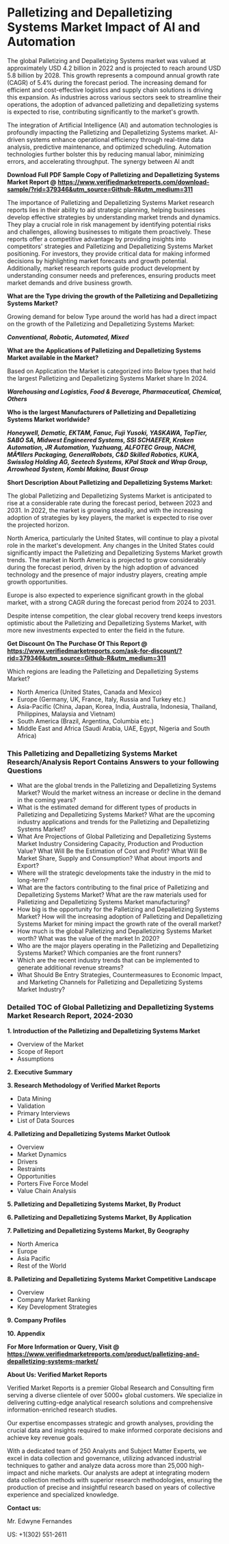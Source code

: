 <meta name="title" content="Global Palletizing and Depalletizing Systems Market Impact of AI and Automation"><meta name="description" content="The global Palletizing and Depalletizing Systems market was valued at approximately USD 4.2 billion in 2022 and is projected to reach around USD 5.8 billion by 2028. T"><meta name="title" content="Palletizing and Depalletizing Systems Market Size, Share, Scope, Trends, Growth, Opportunities, Analysis, Forecast"><h1>Palletizing and Depalletizing Systems Market Impact of AI and Automation</h1><p>The global Palletizing and Depalletizing Systems market was valued at approximately USD 4.2 billion in 2022 and is projected to reach around USD 5.8 billion by 2028. This growth represents a compound annual growth rate (CAGR) of 5.4% during the forecast period. The increasing demand for efficient and cost-effective logistics and supply chain solutions is driving this expansion. As industries across various sectors seek to streamline their operations, the adoption of advanced palletizing and depalletizing systems is expected to rise, contributing significantly to the market's growth.</p><p>The integration of Artificial Intelligence (AI) and automation technologies is profoundly impacting the Palletizing and Depalletizing Systems market. AI-driven systems enhance operational efficiency through real-time data analysis, predictive maintenance, and optimized scheduling. Automation technologies further bolster this by reducing manual labor, minimizing errors, and accelerating throughput. The synergy between AI andt</p><p id="" class=""><strong>Download Full PDF Sample Copy of Palletizing and Depalletizing Systems Market Report @ <a href="https://www.verifiedmarketreports.com/download-sample/?rid=379346&utm_source=Github-R&utm_medium=311" target="_blank">https://www.verifiedmarketreports.com/download-sample/?rid=379346&utm_source=Github-R&utm_medium=311</a></strong></p><p>The importance of&nbsp;Palletizing and Depalletizing Systems Market research reports lies in their ability to aid strategic planning, helping businesses develop effective strategies by understanding market trends and dynamics. They play a crucial role in risk management by identifying potential risks and challenges, allowing businesses to mitigate them proactively. These reports offer a competitive advantage by providing insights into competitors' strategies and Palletizing and Depalletizing Systems Market positioning. For investors, they provide critical data for making informed decisions by highlighting market forecasts and growth potential. Additionally, market research reports guide product development by understanding consumer needs and preferences, ensuring products meet market demands and drive business growth.</p><p><strong>What are the&nbsp;Type driving the growth of the Palletizing and Depalletizing Systems Market?</strong></p><p id="" class="">Growing demand for below Type around the world has had a direct impact on the growth of the Palletizing and Depalletizing Systems Market:</p><em><strong>Conventional, Robotic, Automated, Mixed</strong></em></p><strong>What are the&nbsp;Applications&nbsp;of Palletizing and Depalletizing Systems Market available in the Market?</strong></p><p id="" class="">Based on Application the Market is categorized into Below types that held the largest Palletizing and Depalletizing Systems Market share In 2024.</p><em><strong>Warehousing and Logistics, Food & Beverage, Pharmaceutical, Chemical, Others</strong></em></p><strong>Who is the largest Manufacturers of Palletizing and Depalletizing Systems Market worldwide?</strong></p><p><em><strong>Honeywell, Dematic, EKTAM, Fanuc, Fuji Yusoki, YASKAWA, TopTier, SABO SA, Midwest Engineered Systems, SSI SCHAEFER, Kraken Automation, JR Automation, Yuzhuang, ALFOTEC Group, NACHI, MÃ¶llers Packaging, GeneralRobots, C&D Skilled Robotics, KUKA, Swisslog Holding AG, Seetech Systems, KPal Stack and Wrap Group, Arrowhead System, Kombi Makina, Baust Group</strong></em></p><p id="" class=""><strong>Short Description About Palletizing and Depalletizing Systems Market:</strong></p><p>The global Palletizing and Depalletizing Systems Market is anticipated to rise at a considerable rate during the forecast period, between 2023 and 2031. In 2022, the market is growing steadily, and with the increasing adoption of strategies by key players, the market is expected to rise over the projected horizon.</p><p>North America, particularly the United States, will continue to play a pivotal role in the market's development. Any changes in the United States could significantly impact the Palletizing and Depalletizing Systems Market growth trends. The market in North America is projected to grow considerably during the forecast period, driven by the high adoption of advanced technology and the presence of major industry players, creating ample growth opportunities.</p><p>Europe is also expected to experience significant growth in the global market, with a strong CAGR during the forecast period from 2024 to 2031.</p><p>Despite intense competition, the clear global recovery trend keeps investors optimistic about the Palletizing and Depalletizing Systems Market, with more new investments expected to enter the field in the future.</p><p id="" class=""><strong>Get Discount On The Purchase Of This Report @ <a href="https://www.verifiedmarketreports.com/ask-for-discount/?rid=379346&utm_source=Github-R&utm_medium=311" target="_blank">https://www.verifiedmarketreports.com/ask-for-discount/?rid=379346&utm_source=Github-R&utm_medium=311</a></strong></p>Which regions are leading the Palletizing and Depalletizing Systems Market?</p><ul><li>North America (United States, Canada and Mexico)</li><li>Europe (Germany, UK, France, Italy, Russia and Turkey etc.)</li><li>Asia-Pacific (China, Japan, Korea, India, Australia, Indonesia, Thailand, Philippines, Malaysia and Vietnam)</li><li>South America (Brazil, Argentina, Columbia etc.)</li><li>Middle East and Africa (Saudi Arabia, UAE, Egypt, Nigeria and South Africa)</li></ul><h3 id="" class="">This Palletizing and Depalletizing Systems Market Research/Analysis Report Contains Answers to your following Questions</h3><ul><li>What are the global trends in the Palletizing and Depalletizing Systems Market? Would the market witness an increase or decline in the demand in the coming years?</li><li>What is the estimated demand for different types of products in Palletizing and Depalletizing Systems Market? What are the upcoming industry applications and trends for the Palletizing and Depalletizing Systems Market?</li><li>What Are Projections of Global Palletizing and Depalletizing Systems Market Industry Considering Capacity, Production and Production Value? What Will Be the Estimation of Cost and Profit? What Will Be Market Share, Supply and Consumption? What about imports and Export?</li><li>Where will the strategic developments take the industry in the mid to long-term?</li><li>What are the factors contributing to the final price of Palletizing and Depalletizing Systems Market? What are the raw materials used for Palletizing and Depalletizing Systems Market manufacturing?</li><li>How big is the opportunity for the Palletizing and Depalletizing Systems Market? How will the increasing adoption of Palletizing and Depalletizing Systems Market for mining impact the growth rate of the overall market?</li><li>How much is the global Palletizing and Depalletizing Systems Market worth? What was the value of the market In 2020?</li><li>Who are the major players operating in the Palletizing and Depalletizing Systems Market? Which companies are the front runners?</li><li>Which are the recent industry trends that can be implemented to generate additional revenue streams?</li><li>What Should Be Entry Strategies, Countermeasures to Economic Impact, and Marketing Channels for Palletizing and Depalletizing Systems Market Industry?</li></ul><h3 id="" class="">Detailed TOC of Global Palletizing and Depalletizing Systems Market Research Report, 2024-2030</h3><p id="" class=""><strong>1. Introduction of the Palletizing and Depalletizing Systems Market</strong></p><ul><li>Overview of the Market</li><li>Scope of Report</li><li>Assumptions</li></ul><p id="" class=""><strong>2. Executive Summary</strong></p><p id="" class=""><strong>3. Research Methodology of Verified Market Reports</strong></p><ul><li>Data Mining</li><li>Validation</li><li>Primary Interviews</li><li>List of Data Sources</li></ul><p id="" class=""><strong>4. Palletizing and Depalletizing Systems Market Outlook</strong></p><ul><li>Overview</li><li>Market Dynamics</li><li>Drivers</li><li>Restraints</li><li>Opportunities</li><li>Porters Five Force Model</li><li>Value Chain Analysis</li></ul><p id="" class=""><strong>5. Palletizing and Depalletizing Systems Market, By Product</strong></p><p id="" class=""><strong>6. Palletizing and Depalletizing Systems Market, By Application</strong></p><p id="" class=""><strong>7. Palletizing and Depalletizing Systems Market, By Geography</strong></p><ul><li>North America</li><li>Europe</li><li>Asia Pacific</li><li>Rest of the World</li></ul><p id="" class=""><strong>8. Palletizing and Depalletizing Systems Market Competitive Landscape</strong></p><ul><li>Overview</li><li>Company Market Ranking</li><li>Key Development Strategies</li></ul><p id="" class=""><strong>9. Company Profiles</strong></p><p id="" class=""><strong>10. Appendix</strong></p><p id="" class=""><strong>For More Information or Query, Visit @ <a href="https://www.verifiedmarketreports.com/product/palletizing-and-depalletizing-systems-market/" target="_blank">https://www.verifiedmarketreports.com/product/palletizing-and-depalletizing-systems-market/</a></strong></p><p id="" class=""><strong>About Us: Verified Market Reports</strong></p><p id="" class="">Verified Market Reports is a premier Global Research and Consulting firm serving a diverse clientele of over 5000+ global customers. We specialize in delivering cutting-edge analytical research solutions and comprehensive information-enriched research studies.</p><p id="" class="">Our expertise encompasses strategic and growth analyses, providing the crucial data and insights required to make informed corporate decisions and achieve key revenue goals.</p><p id="" class="">With a dedicated team of 250 Analysts and Subject Matter Experts, we excel in data collection and governance, utilizing advanced industrial techniques to gather and analyze data across more than 25,000 high-impact and niche markets. Our analysts are adept at integrating modern data collection methods with superior research methodologies, ensuring the production of precise and insightful research based on years of collective experience and specialized knowledge.</p><p id="" class=""><strong>Contact us:</strong></p><p id="" class="">Mr. Edwyne Fernandes</p><p id="" class="">US: +1(302) 551-2611</p>